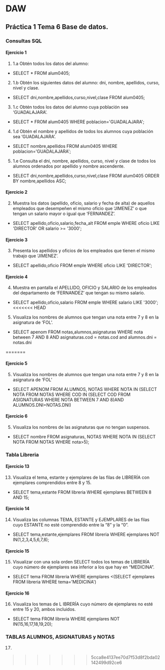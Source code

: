 # DAW

## Práctica 1 Tema 6 Base de datos.

### Consultas SQL
#### Ejercicio 1
1. 1.a  Obtén todos los datos del alumno:
  - SELECT * FROM alum0405;
2. 1.b Obtén los siguientes datos del alumno: dni, nombre, apellidos, curso, nivel y clase.
  - SELECT dni,nombre,apellidos,curso,nivel,clase FROM alum0405;
3. 1.c Obtén todos los datos del alumno cuya población sea ‘GUADALAJARA’.
  - SELECT * FROM alum0405 WHERE poblacion='GUADALAJARA';
4. 1.d Obtén el nombre y apellidos de todos los alumnos cuya población sea ‘GUADALAJARA’.
  - SELECT nombre,apellidos FROM alum0405 WHERE poblacion='GUADALAJARA';
5. 1.e Consulta el dni, nombre, apellidos, curso, nivel y clase de todos los alumnos ordenados por apellido y nombre ascendente.
  - SELECT dni,nombre,apellidos,curso,nivel,clase FROM alum0405 ORDER BY nombre,apellidos ASC;

#### Ejercicio 2
2. Muestra los datos (apellido, oficio, salario y fecha de alta) de aquellos empleados que desempeñen el mismo oficio que ‘JIMENEZ’ o que tengan un salario mayor o igual que ‘FERNANDEZ’.
  - SELECT apellido,oficio,salario,fecha_alt FROM emple WHERE oficio LIKE 'DIRECTOR' OR salario >= '3000';
#### Ejercicio 3
3. Presenta los apellidos y oficios de los empleados que tienen el mismo trabajo que ‘JIMENEZ’.
  - SELECT apellido,oficio FROM emple WHERE oficio LIKE 'DIRECTOR';
#### Ejercicio 4
4. Muestra en pantalla el APELLIDO, OFICIO y SALARIO de los empleados del departamento de ‘FERNANDEZ’ que tengan su mismo salario.
  - SELECT apellido,oficio,salario FROM emple WHERE salario LIKE '3000';
<<<<<<< HEAD
5. Visualiza los nombres de alumnos que tengan una nota entre 7 y 8 en la asignatura de ‘FOL’.
  - SELECT apenom FROM notas,alumnos,asignaturas
  WHERE nota between 7 AND 8
  AND asignaturas.cod = notas.cod and
  alumnos.dni = notas.dni


=======
#### Ejercicio 5
5. Visualiza los nombres de alumnos que tengan una nota entre 7 y 8 en la asignatura de ‘FOL’
  - SELECT APENOM FROM ALUMNOS, NOTAS WHERE NOTA IN (SELECT NOTA FROM NOTAS WHERE COD IN (SELECT COD FROM ASIGNATURAS WHERE NOTA BETWEEN 7 AND 8)AND ALUMNOS.DNI=NOTAS.DNI)
#### Ejercicio 6
5. Visualiza los nombres de las asignaturas que no tengan suspensos.
  - SELECT nombre FROM asignaturas, NOTAS WHERE NOTA IN (SELECT NOTA FROM NOTAS WHERE nota>5);
### Tabla Libreria
#### Ejercicio 13
13. Visualiza el tema, estante y ejemplares de las filas de LIBRERÍA con ejemplares comprendidos entre 8 y 15.
  - SELECT tema,estante FROM libreria WHERE ejemplares BETWEEN 8 AND 15;
#### Ejercicio 14
14. Visualiza  las  columnas  TEMA, ESTANTE  y  EJEMPLARES  de  las  filas  cuyo  ESTANTE  no  esté comprendido entre la “8” y la “0”.
  - SELECT tema,estante,ejemplares FROM libreria WHERE ejemplares NOT IN(1,2,3,4,5,6,7,8);
#### Ejercicio 15
15. Visualizar  con  una  sola  orden  SELECT  todos  los  temas  de  LIBRERÍA  cuyo  número  de ejemplares sea inferior a los que hay en “MEDICINA”.
  - SELECT tema FROM libreria WHERE ejemplares <(SELECT ejemplares FROM libreria WHERE tema='MEDICINA')
#### Ejercicio 16
16. Visualiza los temas de L IBRERÍA cuyo número de ejemplares no esté entre 15 y 20, ambos incluidos.
  - SELECT tema FROM libreria WHERE ejemplares NOT IN(15,16,17,18,19,20);
### TABLAS ALUMNOS, ASIGNATURAS y NOTAS
17. 
>>>>>>> 5cca8e4137ee70d7f53d8f2bda02142499d92ce6

